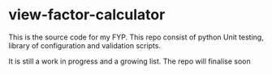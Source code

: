 # view-factor-calculator
This is the source code for my FYP. 
This repo consist of python Unit testing, library of configuration and validation scripts. 

It is still a work in progress and a growing list. The repo will finalise soon
